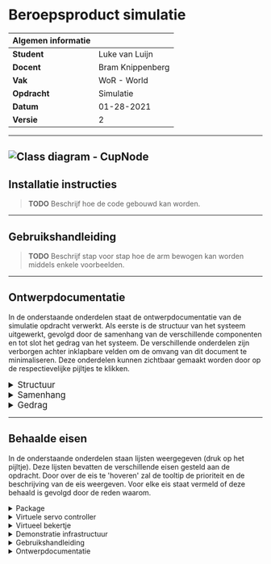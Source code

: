 # Beroepsproduct simulatie

|Algemen informatie ||
|------------|------------------|
|**Student** | Luke van Luijn   |
|**Docent**  | Bram Knippenberg |
|**Vak**     | WoR - World      |
|**Opdracht**| Simulatie        |
|**Datum**   | 01-28-2021       |
|**Versie**  | 2                |

--- 
![Class diagram - CupNode](http://www.plantuml.com/plantuml/proxy?cache=no&src=https://raw.githubusercontent.com/LukevLuijn/wor_world_bp_sim/main/diagrams/class_dia_cup_node.puml)
---

## Installatie instructies

> **TODO** Beschrijf hoe de code gebouwd kan worden.

---

## Gebruikshandleiding

> **TODO** Beschrijf stap voor stap hoe de arm bewogen kan worden middels enkele voorbeelden.

---

## Ontwerpdocumentatie

In de onderstaande onderdelen staat de ontwerpdocumentatie van de simulatie opdracht verwerkt. Als eerste is de
structuur van het systeem uitgewerkt, gevolgd door de samenhang van de verschillende componenten en tot slot het gedrag
van het systeem. De verschillende onderdelen zijn verborgen achter inklapbare velden om de omvang van dit document te
minimaliseren. Deze onderdelen kunnen zichtbaar gemaakt worden door op de respectievelijke pijltjes te klikken.

<details>
    <summary style="font-size:17px"> Structuur </summary>

> **TODO**

</details>

<details>
    <summary style="font-size:17px"> Samenhang </summary>

> **TODO**

</details>

<details>
    <summary style="font-size:17px"> Gedrag </summary>

> **TODO**

</details>

---

## Behaalde eisen

In de onderstaande onderdelen staan lijsten weergegeven (druk op het pijltje). Deze lijsten bevatten de verschillende
eisen gesteld aan de opdracht. Door over de eis te 'hoveren' zal de tooltip de prioriteit en de beschrijving van de eis
weergeven. Voor elke eis staat vermeld of deze behaald is gevolgd door de reden waarom.

<details>
     <summary> Package </summary>

|Eis|Behaald|Toelichting|
|---|-------|-----------|
|[PA01](a "SHOULD &#124; Alle code is gepackaged volgens de ROS-directorystructuur.")                                                     |ja|De opzet en uitwerking zijn volgens de standaard ROS structuur opgezet.|
|[PA02](a "MUST &#124; Package is te bouwen met colcon op Foxy Fitzroy.")                                                                 |ja|De package is te bouwen in de foxy fitzroy architectuur.|
|[PA03](a "MUST &#124; De applicatie wordt gebouwd met C++ volgens de Object Orientedprincipes die je geleerd hebt bij eerdere courses.") |ja|De code is geschreven op basis van deze en eerder geleerde OO-principes.|
|[PA04](a "SHOULD &#124; Alle code voldoet aan de ROS C++ Style Guide.")                                                                  |ja|Alle code is geschreven op de manier beschreven in de [ROS2 styleguide](http://wiki.ros.org/CppStyleGuide).|

<br>
</details>
<details>
     <summary> Virtuele servo controller </summary>

|Eis|Behaald|Toelichting|
|---|-------|-----------|
|[VS01](a "MUST &#124; De virtuele controller luistert naar een topic waarop string messages in het formaat van de SSC-32U worden geplaatst. Van de interface moeten ten minste commando’s zijn opgenomen voor het verplaatsen van de servo’s met een ingestelde duur en het stoppen van de servo’s.")    |nee|n/a|
|[VS02](a "MUST &#124; De virtuele controller reageert op het topic (zie eis VS01) door bijbehorende joint_state messages te publiceren.") |nee|n/a|
|[VS03](a "MUST &#124; De virtuele robotarm wordt gevisualiseerd in Rviz (een URDF-modelvan de arm is beschikbaar op OnderwijsOnline).")   |nee|n/a|
|[VS04](a "MUST &#124; De virtuele robotarm gedraagt zich realistisch m.b.t. tijdgedrag (servo’s roteren kost tijd en gaat geleidelijk).") |nee|n/a|
|[VS05](a "SHOULD &#124; De virtuele robotarm kan op een willekeurige plaats in de virtuele wereld geplaatst worden.")                     |nee|n/a|

<br>
</details>
<details>
     <summary> Virtueel bekertje </summary>

|Eis|Behaald|Toelichting|
|---|-------|-----------|
|[VC01](a "SHOULD &#124; Er kan op een willekeurige plek in de virtuele wereld een bekertje geplaatst worden.") |ja|De cup_node node luistert naar een x en y waarde meegegeven aan de executable, deze x en y waarde zijn de locatie waar de beker geplaatst wordt.|
|[VC02](a "MUST &#124; Puliceert een 3D-visualisatie van het bekertje voor Rviz.")                              |ja|Door gebruik te maken van de MESH_RESOURCE van de marker kan er een .stl bestand ingeladen worden en weergegeven worden in RVIZ.|
|[VC03](a "SHOULD &#124; Detecteert de relevante punten van de gripper.")                                       |nee|n/a|
|[VC04](a "COULD &#124; Visualiseert de gedetecteerde punten van de gripper.")                                  |nee|n/a|
|[VC05](a "SHOULD &#124; Visualiseert wanneer de gripper het bekertje vastheeft.")                              |ja|Wanneer het bekertje beweegt zal het van kleur veranderen, wanneer het bekertje weer losgelaten wordt veranderd het ook van kleur. |
|[VC06](a "MUST &#124; Het bekertje beweegt mee met de gripper (als hij vastgehouden wordt).")                  |nee|n/a|
|[VC07](a "MUST &#124; Het bekertje is onderhevig aan zwaartekracht wanneer het losgelaten wordt.")             |nee|n/a|
|[VC08](a "MUST &#124; Het bekertje bepaalt en publiceert zijn positite.")                                      |ja|Het 'marker' bericht bevat een pose, deze pose wordt los van de marker naar een appart topic verstuurd (simulation/cup/pose).|
|[VC09](a "SHOULD &#124; Het bekertje bepaald en publiceert zijn snelheid.")                                    |nee|n/a|
|[VC10](a "COULD &#124; De snelheid wordt getoond met rqt_plot")                                                |nee|n/a|

<br>
</details>
<details>
    <summary> Demonstratie infrastructuur </summary>

|Eis|Behaald|Toelichting|
|---|-------|-----------|
|[DI01](a "MUST &#124; Een demoscript stuurt over de tijd een sequentie van commando’snaar de armcontroller.")    |nee|n/a|
|[DI02](a "COULD &#124; Locatie van het bekertje wordt in de roslaunch-configuratie bepaald.")                    |nee|n/a|
|[DI03](a "COULD &#124; Locatie van de arm in de wereld wordt in de roslaunch-configuratie bepaald.")              |nee|n/a| 

<br>
</details>
<details>
    <summary> Gebruikshandleiding </summary>

|Eis|Behaald|Toelichting|
|---|-------|-----------|
|[DM01](a "MUST &#124; Beschrijft hoe de code gebouwd kan worden.")                                            |nee|n/a|
|[DM02](a "MUST &#124; Beschrijft stap voor stap hoe de arm bewogen kan worden middels enkele voorbeelden.")   |nee|n/a|
|[DM03](a "MUST &#124; Beschrijft welke eisen gerealiseerd zijn. En geeft hierbij een (korte)toelichting.")    |ja|Zie het huidige onderdeel van dit document.|

<br>
</details>
<details>
    <summary> Ontwerpdocumentatie </summary>

|Eis|Behaald|Toelichting|
|---|-------|-----------|
|[DD01](a "MUST &#124; Beschrijft de structuur van de package (Nodes, topics, messages, etc. ).")                    |nee|n/a|
|[DD02](a "MUST &#124; Beschrijft de structuur en samenhang van de broncode(class-diagrams, beschrijving, etc.).")   |nee|n/a|
|[DD03](a "COULD &#124; Beschrijft hoe het gedrag van alle belangrijke componenten gerealiseerd is.")                |nee|n/a|
|[DD04](a "SHOULD &#124; Beschrijft de API van alle publieke interfaces.")                                           |ja|Alle code is voorzien van relevant doxygen commentaar.|

<br>
</details>